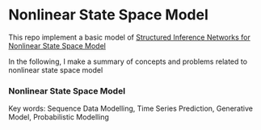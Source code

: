# Nonlinear State Space Model
This repo implement a basic model of [Structured Inference Networks for Nonlinear State Space Model](https://arxiv.org/abs/1609.09869)

In the following, I make a summary of concepts and problems related to nonlinear state space model

### Nonlinear State Space Model

Key words: Sequence Data Modelling, Time Series Prediction, Generative Model, Probabilistic Modelling

